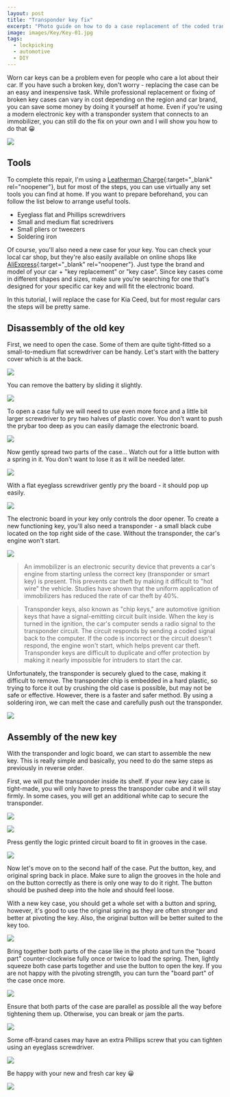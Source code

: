 ```yaml
---
layout: post
title: "Transponder key fix"
excerpt: "Photo guide on how to do a case replacement of the coded transponder car key without any special tools or professional knowledge."
image: images/Key/Key-01.jpg
tags:
  - lockpicking
  - automotive
  - DIY
---
```


Worn car keys can be a problem even for people who care a lot about their car. If you have such a broken key, don't worry - replacing the case can be an easy and inexpensive task. While professional replacement or fixing of broken key cases can vary in cost depending on the region and car brand, you can save some money by doing it yourself at home. Even if you're using a modern electronic key with a transponder system that connects to an immobilizer, you can still do the fix on your own and I will show you how to do that 😀

<a href="/images/Key/Key-1.jpg"><img src="/images/Key/Key-1.jpg"></a>

## Tools

To complete this repair, I'm using a [Leatherman Charge](https://www.leatherman.com/charge-552.html){:target="_blank" rel="noopener"}, but for most of the steps, you can use virtually any set tools you can find at home. If you want to prepare beforehand, you can follow the list below to arrange useful tools.

* Eyeglass flat and Phillips screwdrivers
* Small and medium flat scredrivers
* Small pliers or tweezers
* Soldering iron

Of course, you'll also need a new case for your key. You can check your local car shop, but they're also easily available on online shops like [AliExpress](https://aliexpress.com/){:target="_blank" rel="noopener"}. Just type the brand and model of your car + "key replacement" or "key case". Since key cases come in different shapes and sizes, make sure you're searching for one that's designed for your specific car key and will fit the electronic board.

In this tutorial, I will replace the case for Kia Ceed, but for most regular cars the steps will be pretty same.

## Disassembly of the old key

First, we need to open the case. Some of them are quite tight-fitted so a small-to-medium flat screwdriver can be handy. Let's start with the battery cover which is at the back.

<a href="/images/Key/Key-2.jpg"><img src="/images/Key/Key-2.jpg"></a>

You can remove the battery by sliding it slightly.

<a href="/images/Key/Key-3.jpg"><img src="/images/Key/Key-3.jpg"></a>

To open a case fully we will need to use even more force and a little bit larger screwdriver to pry two halves of plastic cover. You don't want to push the prybar too deep as you can easily damage the electronic board.

<a href="/images/Key/Key-4.jpg"><img src="/images/Key/Key-4.jpg"></a>

Now gently spread two parts of the case... Watch out for a little button with a spring in it. You don't want to lose it as it will be needed later.

<a href="/images/Key/Key-5.jpg"><img src="/images/Key/Key-5.jpg"></a>

With a flat eyeglass screwdriver gently pry the board - it should pop up easily.

<a href="/images/Key/Key-6.jpg"><img src="/images/Key/Key-6.jpg"></a>

The electronic board in your key only controls the door opener. To create a new functioning key, you'll also need a transponder - a small black cube located on the top right side of the case. Without the transponder, the car's engine won't start.

<a href="/images/Key/Key-7.jpg"><img src="/images/Key/Key-7.jpg"></a>

> An immobilizer is an electronic security device that prevents a car's engine from starting unless the correct key (transponder or smart key) is present. This prevents car theft by making it difficult to "hot wire" the vehicle. Studies have shown that the uniform application of immobilizers has reduced the rate of car theft by 40%.

> Transponder keys, also known as "chip keys," are automotive ignition keys that have a signal-emitting circuit built inside. When the key is turned in the ignition, the car's computer sends a radio signal to the transponder circuit. The circuit responds by sending a coded signal back to the computer. If the code is incorrect or the circuit doesn't respond, the engine won't start, which helps prevent car theft. Transponder keys are difficult to duplicate and offer protection by making it nearly impossible for intruders to start the car.

Unfortunately, the transponder is securely glued to the case, making it difficult to remove. The transponder chip is embedded in a hard plastic, so trying to force it out by crushing the old case is possible, but may not be safe or effective. However, there is a faster and safer method. By using a soldering iron, we can melt the case and carefully push out the transponder.

<a href="/images/Key/Key-8.jpg"><img src="/images/Key/Key-8.jpg"></a>

## Assembly of the new key

With the transponder and logic board, we can start to assemble the new key. This is really simple and basically, you need to do the same steps as previously in reverse order.

First, we will put the transponder inside its shelf. If your new key case is tight-made, you will only have to press the transponder cube and it will stay firmly. In some cases, you will get an additional white cap to secure the transponder.

<a href="/images/Key/Key-10.jpg"><img src="/images/Key/Key-10.jpg"></a>

<a href="/images/Key/Key-11.jpg"><img src="/images/Key/Key-11.jpg"></a>

Press gently the logic printed circuit board to fit in grooves in the case.

<a href="/images/Key/Key-12.jpg"><img src="/images/Key/Key-12.jpg"></a>

Now let's move on to the second half of the case. Put the button, key, and original spring back in place. Make sure to align the grooves in the hole and on the button correctly as there is only one way to do it right. The button should be pushed deep into the hole and should feel loose.

With a new key case, you should get a whole set with a button and spring, however, it's good to use the original spring as they are often stronger and better at pivoting the key. Also, the original button will be better suited to the key too.

<a href="/images/Key/Key-13.jpg"><img src="/images/Key/Key-13.jpg"></a>

Bring together both parts of the case like in the photo and turn the "board part" counter-clockwise fully once or twice to load the spring. Then, lightly squeeze both case parts together and use the button to open the key. If you are not happy with the pivoting strength, you can turn the "board part" of the case once more.

<a href="/images/Key/Key-14.jpg"><img src="/images/Key/Key-14.jpg"></a>

Ensure that both parts of the case are parallel as possible all the way before tightening them up. Otherwise, you can break or jam the parts.

<a href="/images/Key/Key-15.jpg"><img src="/images/Key/Key-15.jpg"></a>

Some off-brand cases may have an extra Phillips screw that you can tighten using an eyeglass screwdriver.

<a href="/images/Key/Key-16.jpg"><img src="/images/Key/Key-16.jpg"></a>

Be happy with your new and fresh car key 😀

<a href="/images/Key/Key-17.jpg"><img src="/images/Key/Key-17.jpg"></a>